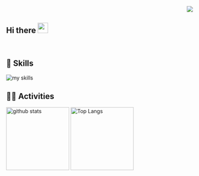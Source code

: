 <!--
**1buk109/1buk109** is a ✨ _special_ ✨ repository because its `README.md` (this file) appears on your GitHub profile.

Here are some ideas to get you started:

- 🔭 I’m currently working on ...
- 🌱 I’m currently learning ...
- 👯 I’m looking to collaborate on ...
- 🤔 I’m looking for help with ...
- 💬 Ask me about ...
- 📫 How to reach me: [Twitter - @1buk109](https://twitter.com/1buk109)
- 😄 Pronouns: ...
- ⚡ Fun fact: ...
-->
<div align="right">
  <img src="https://komarev.com/ghpvc/?username=tontiruu" />
</div>

## Hi there <img src="https://media.giphy.com/media/hvRJCLFzcasrR4ia7z/giphy.gif" width="28">

  <br>

<!-- アイコンの選択肢一覧：https://arc.net/l/quote/zizyykfh -->

## 🌱 Skills

<img alt="my skills" src="https://skillicons.dev/icons?theme=dark&perline=7&i=git,html,js,fastapi,sqlite,css,ts,bootstrap,react,next,notion,github,flask,opencv,sklearn,electron,figma,materialui" />
<br>

## 🏃‍♀️ Activities

<div align="left"> 
  <img alt="github stats" height="170px" src="https://github-readme-stats-gold-mu.vercel.app/api?username=tontiruu&theme=transparent&layout=compact&count_private=true" />
  <img alt="Top Langs" height="170px" src="https://github-readme-stats-gold-mu.vercel.app/api/top-langs/?username=tontiruu&theme=transparent&count_private=true" />
</div>
